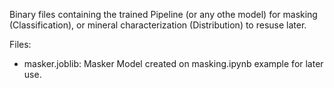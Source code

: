 Binary files containing the trained Pipeline (or any othe model) for masking (Classification), or mineral characterization (Distribution) to resuse later.

Files:
* masker.joblib: Masker Model created on masking.ipynb example for later use. 
